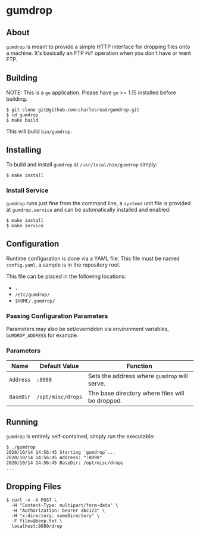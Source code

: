 # gumdrop

## About

`gumdrop` is meant to provide a simple HTTP interface for dropping files onto a machine.  It's basically an FTP `PUT` operation when you don't have or want FTP.

## Building

NOTE: This is a `go` application.  Please have `go` >= 1.15 installed before building.

```shell script
$ git clone git@github.com:charlesread/gumdrop.git
$ cd gumdrop
$ make build
```

This will build `bin/gumdrop`.

## Installing

To build and install `gumdrop` at `/usr/local/bin/gumdrop` simply:

```shell script
$ make install
``` 

### Install Service

`gumdrop` runs just fine from the command line, a `systemd` unit file is provided at `gumdrop.service` and can be automatically installed and enabled:

```shell script
$ make install
$ make service
```

## Configuration

Runtime configuration is done via a YAML file. This file must be named `config.yaml`, a sample is in the repository root.

This file can be placed in the following locations:

* `.`
* `/etc/gumdrop/`
* `$HOME/.gumdrop/`

### Passing Configuration Parameters

Parameters may also be set/overridden via environment variables, `GUMDROP_ADDRESS` for example.

### Parameters

| Name | Default Value | Function |
| ---- | ------------- | -------- |
| `Address` | `:8080` | Sets the address where `gumdrop` will serve. |
| `BaseDir` | `/opt/misc/drops` | The base directory where files will be dropped. |


## Running

`gumdrop` is entirely self-contained, simply run the executable:

```shell script
$ ./gumdrop
2020/10/14 14:56:45 Starting `gumdrop`...
2020/10/14 14:56:45 Address: ":8090"
2020/10/14 14:56:45 BaseDir: /opt/misc/drops
...
```

## Dropping Files

```shell script
$ curl -v -X POST \
  -H "Content-Type: multipart/form-data" \
  -H "Authorization: bearer abc123" \
  -H "x-directory: someDirectory" \
  -F file=@beep.txt \
  localhost:8080/drop
```